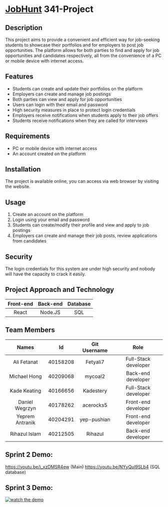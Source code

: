 # [JobHunt](#) 341-Project
## Description
This project aims to provide a convenient and efficient way for job-seeking students to showcase their portfolios and for employers to post job opportunities. The platform allows for both parties to find and apply for job opportunities and candidates respectively, all from the convenience of a PC or mobile device with internet access.

## Features
- Students can create and update their portfolios on the platform
- Employers can create and manage job postings
- Both parties can view and apply for job opportunities
- Users can login with their email and password
- High security measures in place to protect login credentials
- Employers receive notifications when students apply to their job offers
- Students receive notifications when they are called for interviews

## Requirements
- PC or mobile device with internet access
- An account created on the platform

## Installation
The project is available online, you can access via web browser by visiting the website.

## Usage
1. Create an account on the platform
2. Login using your email and password
3. Students can create/modify their profile and view and apply to job postings
4. Employers can create and manage their job posts, review applications from candidates

## Security
The login credentials for this system are under high security and nobody will have the capacity to crack it easily.

## Project Approach and Technology
| Front-end | Back-end | Database |
| :-: | :-: | :-: |
|React|Node.JS|SQL|

## Team Members
| Names | Id | Git Username | Role |
| :-: | :-: | :-: | :-: |
|Ali Fetanat|40158208|Fetyali7|Full-Stack developer|
|Michael Hong|40209068|mycoal2|Back-end developer|
|Kade Keating|40166656|Kadestery|Full-Stack developer|
|Daniel Wegrzyn|40178262|acerocks5|Front-end developer|
|Yeprem Antranik|40204291|yep-pushian|Front-end developer|
|Rihazul Islam|40212505|Rihazul|Back-end developer|

## Sprint 2 Demo:
https://youtu.be/i_xzDMSR4ew (Main)
https://youtu.be/NYyQul9SLb4 (SQL database)

## Sprint 3 Demo:
[![watch the demo](https://user-images.githubusercontent.com/70493307/227747158-9753bb06-dcb2-40cb-aa6b-ba1a5a0bad7a.jpeg)](https://www.youtube.com/watch?v=ygkWDyd7pO8)
